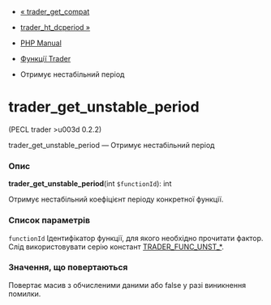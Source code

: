 - [« trader_get_compat](function.trader-get-compat.md)
- [trader_ht_dcperiod »](function.trader-ht-dcperiod.md)

- [PHP Manual](index.md)
- [Функції Trader](ref.trader.md)
- Отримує нестабільний період

# trader_get_unstable_period

(PECL trader \>u003d 0.2.2)

trader_get_unstable_period — Отримує нестабільний період

### Опис

**trader_get_unstable_period**(int `$functionId`): int

Отримує нестабільний коефіцієнт періоду конкретної функції.

### Список параметрів

`functionId`
Ідентифікатор функції, для якого необхідно прочитати фактор. Слід
використовувати серію констант
[TRADER_FUNC_UNST\_\*](trader.constants.md).

### Значення, що повертаються

Повертає масив з обчисленими даними або false у разі
виникнення помилки.
